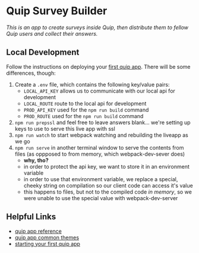 # Quip Survey Builder

_This is an app to create surveys inside Quip, then distribute them to fellow Quip users and collect their answers._

## Local Development

Follow the instructions on deploying your [first quip app](https://salesforce.quip.com/dev/liveapps/). There will be some differences, though:

1. Create a `.env` file, which contains the following key/value pairs:
   * `LOCAL_API_KEY` allows us to communicate with our local api for development
   * `LOCAL_ROUTE` route to the local api for development
   * `PROD_API_KEY` used for the `npm run build` command
   * `PROD_ROUTE` used for the `npm run build` command
2. `npm run prepssl` and feel free to leave answers blank... we're setting up keys to use to serve this live app with ssl
3. `npm run watch` to start webpack watching and rebuilding the liveapp as we go
4. `npm run serve` in another terminal window to serve the contents from files (as oppposed to from memory, which webpack-dev-sever does)
   * **why, tho?**
   * in order to protect the api key, we want to store it in an environment variable
   * in order to use that environment variable, we replace a special, cheeky string on compilation so our client code can access it's value
   * this happens to files, but not to the compiled code _in memory_, so we were unable to use the special value with webpack-dev-server

## Helpful Links

* [quip app reference](https://salesforce.quip.com/dev/liveapps/documentation)
* [quip app common themes](https://salesforce.quip.com/dev/liveapps/recipes)
* [starting your first quip app](https://salesforce.quip.com/dev/liveapps/)
